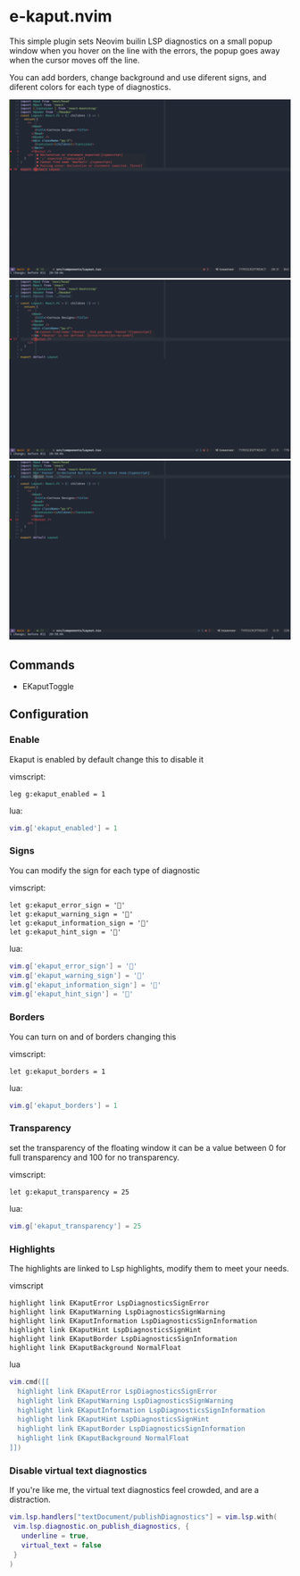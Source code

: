 # e-kaput.nvim

This simple plugin sets Neovim builin LSP diagnostics on a small popup window when you hover on the line with the errors, the popup goes away when the cursor moves off the line.

You can add borders, change background and use diferent signs, and diferent colors for each type of diagnostics.

![Screenshot](https://github.com/kaputi/e-kaput/raw/master/assets/screenshot1.png "Screenshot1")
![Screenshot](https://github.com/kaputi/e-kaput/raw/master/assets/screenshot2.png "Screenshot1")
![Screenshot](https://github.com/kaputi/e-kaput/raw/master/assets/screenshot3.png "Screenshot1")

## Commands
- EKaputToggle

## Configuration
### Enable
Ekaput is enabled by default change this to disable it

vimscript:
```viml
leg g:ekaput_enabled = 1
```
lua:
```lua
vim.g['ekaput_enabled'] = 1
```

### Signs
You can modify the sign for each type of diagnostic

vimscript:
```viml
let g:ekaput_error_sign = ''
let g:ekaput_warning_sign = ''
let g:ekaput_information_sign = ''
let g:ekaput_hint_sign = ''
```
lua:
```lua
vim.g['ekaput_error_sign'] = ''
vim.g['ekaput_warning_sign'] = ''
vim.g['ekaput_information_sign'] = ''
vim.g['ekaput_hint_sign'] = ''
```

### Borders
You can turn on and of borders changing this

vimscript:
```viml
let g:ekaput_borders = 1
```
lua:
```lua
vim.g['ekaput_borders'] = 1
```

### Transparency
set the transparency of the floating window it can be a value between 0 for full transparency and 100 for no transparency.

vimscript:
```viml
let g:ekaput_transparency = 25
```
lua:
```lua
vim.g['ekaput_transparency'] = 25
```
### Highlights

The highlights are linked to Lsp highlights, modify them to meet your needs.

vimscript
```viml
highlight link EKaputError LspDiagnosticsSignError
highlight link EKaputWarning LspDiagnosticsSignWarning
highlight link EKaputInformation LspDiagnosticsSignInformation
highlight link EKaputHint LspDiagnosticsSignHint
highlight link EKaputBorder LspDiagnosticsSignInformation
highlight link EKaputBackground NormalFloat
```

lua
```lua
vim.cmd([[
  highlight link EKaputError LspDiagnosticsSignError
  highlight link EKaputWarning LspDiagnosticsSignWarning
  highlight link EKaputInformation LspDiagnosticsSignInformation
  highlight link EKaputHint LspDiagnosticsSignHint
  highlight link EKaputBorder LspDiagnosticsSignInformation
  highlight link EKaputBackground NormalFloat
]])
```

### Disable virtual text diagnostics
If you're like me, the virtual text diagnostics feel crowded, and are a distraction.
```lua
vim.lsp.handlers["textDocument/publishDiagnostics"] = vim.lsp.with(
 vim.lsp.diagnostic.on_publish_diagnostics, {
   underline = true,
   virtual_text = false
 }
)
```

